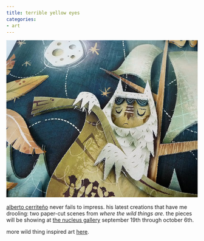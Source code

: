```yaml
---
title: terrible yellow eyes
categories:
- art
---
```


[![max](09/090909alberto.png)](http://www.flickr.com/photos/acerriteno/sets/72157622066367031/)

[alberto cerriteño](http://albertocerriteno.com/) never fails to impress. his latest creations that have me drooling: two paper-cut scenes from _where the wild things are_. the pieces will be showing at [the nucleus gallery](http://www.gallerynucleus.com/gallery/exhibition/214) september 19th through october 6th.

more wild thing inspired art [here](http://www.terribleyelloweyes.com/).
